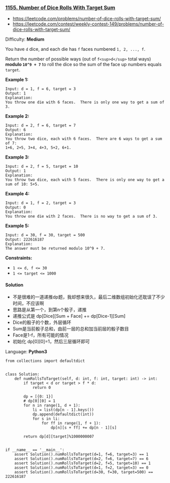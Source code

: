 ### [1155\. Number of Dice Rolls With Target Sum](https://leetcode.com/problems/number-of-dice-rolls-with-target-sum/)
- https://leetcode.com/problems/number-of-dice-rolls-with-target-sum/
- https://leetcode.com/contest/weekly-contest-149/problems/number-of-dice-rolls-with-target-sum/

Difficulty: **Medium**


You have `d` dice, and each die has `f` faces numbered `1, 2, ..., f`.

Return the number of possible ways (out of `f<sup>d</sup>` total ways) **modulo `10^9 + 7`** to roll the dice so the sum of the face up numbers equals `target`.

**Example 1:**

```
Input: d = 1, f = 6, target = 3
Output: 1
Explanation: 
You throw one die with 6 faces.  There is only one way to get a sum of 3.
```

**Example 2:**

```
Input: d = 2, f = 6, target = 7
Output: 6
Explanation: 
You throw two dice, each with 6 faces.  There are 6 ways to get a sum of 7:
1+6, 2+5, 3+4, 4+3, 5+2, 6+1.
```

**Example 3:**

```
Input: d = 2, f = 5, target = 10
Output: 1
Explanation: 
You throw two dice, each with 5 faces.  There is only one way to get a sum of 10: 5+5.
```

**Example 4:**

```
Input: d = 1, f = 2, target = 3
Output: 0
Explanation: 
You throw one die with 2 faces.  There is no way to get a sum of 3.
```

**Example 5:**

```
Input: d = 30, f = 30, target = 500
Output: 222616187
Explanation: 
The answer must be returned modulo 10^9 + 7.
```

**Constraints:**

*   `1 <= d, f <= 30`
*   `1 <= target <= 1000`


#### Solution
- 不是很难的一道递推dp题，我却想来很久，最后二维数组初始化还耽误了不少时间，不应该啊
- 思路是从第一个，到第n个骰子，递推
- 递推公式是 dp[Dice][Sum + Face] += dp[Dice-1][Sum]
- Dice的骰子的个数，外层循环
- Sum是当前骰子总和，由前一层的总和加当前层的骰子数目
- Face是1-f，所有可能的情况
- 初始化 dp[0][0]=1，然后三层循环即可

Language: **Python3**

```python3
from collections import defaultdict
​
​
class Solution:
    def numRollsToTarget(self, d: int, f: int, target: int) -> int:
        if target < d or target > f * d:
            return 0
​
        dp = [{0: 1}]
        # dp[0][0] = 1
        for n in range(1, d + 1):
            li = list(dp[n - 1].keys())
            dp.append(defaultdict(int))
            for s in li:
                for ff in range(1, f + 1):
                    dp[n][s + ff] += dp[n - 1][s]
​
        return dp[d][target]%1000000007
​
​
if __name__ == '__main__':
    assert Solution().numRollsToTarget(d=1, f=6, target=3) == 1
    assert Solution().numRollsToTarget(d=2, f=6, target=7) == 6
    assert Solution().numRollsToTarget(d=2, f=5, target=10) == 1
    assert Solution().numRollsToTarget(d=1, f=2, target=3) == 0
    assert Solution().numRollsToTarget(d=30, f=30, target=500) == 222616187
​
```